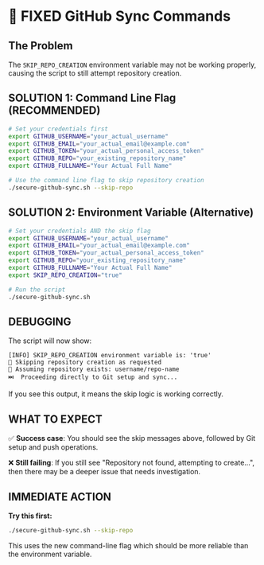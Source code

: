 # 🚀 FIXED GitHub Sync Commands

## The Problem
The `SKIP_REPO_CREATION` environment variable may not be working properly, causing the script to still attempt repository creation.

## SOLUTION 1: Command Line Flag (RECOMMENDED)

```bash
# Set your credentials first
export GITHUB_USERNAME="your_actual_username"
export GITHUB_EMAIL="your_actual_email@example.com"
export GITHUB_TOKEN="your_actual_personal_access_token"
export GITHUB_REPO="your_existing_repository_name"
export GITHUB_FULLNAME="Your Actual Full Name"

# Use the command line flag to skip repository creation
./secure-github-sync.sh --skip-repo
```

## SOLUTION 2: Environment Variable (Alternative)

```bash
# Set your credentials AND the skip flag
export GITHUB_USERNAME="your_actual_username"
export GITHUB_EMAIL="your_actual_email@example.com"
export GITHUB_TOKEN="your_actual_personal_access_token"
export GITHUB_REPO="your_existing_repository_name"
export GITHUB_FULLNAME="Your Actual Full Name"
export SKIP_REPO_CREATION="true"

# Run the script
./secure-github-sync.sh
```

## DEBUGGING

The script will now show:
```
[INFO] SKIP_REPO_CREATION environment variable is: 'true'
🚀 Skipping repository creation as requested
📁 Assuming repository exists: username/repo-name
⏭️  Proceeding directly to Git setup and sync...
```

If you see this output, it means the skip logic is working correctly.

## WHAT TO EXPECT

✅ **Success case**: You should see the skip messages above, followed by Git setup and push operations.

❌ **Still failing**: If you still see "Repository not found, attempting to create...", then there may be a deeper issue that needs investigation.

## IMMEDIATE ACTION

**Try this first:**
```bash
./secure-github-sync.sh --skip-repo
```

This uses the new command-line flag which should be more reliable than the environment variable.